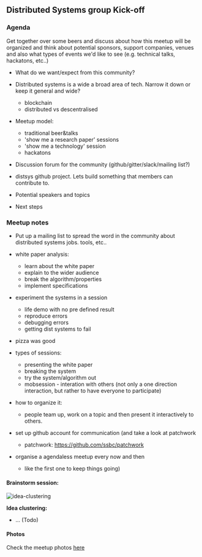 ## Distributed Systems group Kick-off 

### Agenda

Get together over some beers and discuss about how this meetup will be 
organized and think about potential sponsors, support companies, venues and also
what types of events we'd like to see (e.g. technical talks, hackatons, etc..)


- What do we want/expect from this community?
    
- Distributed systems is a wide a broad area of tech. Narrow it down or keep it general and wide?
  
    - blockchain
    - distributed vs descentralised

- Meetup model:

  - traditional beer&talks
  - 'show me a research paper' sessions
  - 'show me a technology' session
  - hackatons
 
- Discussion forum for the community (github/gitter/slack/mailing list?)

- distsys github project. Lets build something that members can contribute to.

- Potential speakers and topics

- Next steps

### Meetup notes


- Put up a mailing list to spread the word in the community about distributed 
systems jobs. tools, etc..

- white paper analysis:
   - learn about the white paper
   - explain to the wider audience
   - break the algorithm/properties
   - implement specifications
   

- experiment the systems in a session
   - life demo with no pre defined result
   - reproduce errors
   - debugging errors
   - getting dist systems to fail
  
- pizza was good

- types of sessions:
  - presenting the white paper
  - breaking the system
  - try the system/algorithm out
  - mobsession - interation with others (not only a one direction interaction, 
but rather to have everyone to participate)

 - how to organize it:
   - people team up, work on a topic and then present it interactively to others.
   
 - set up github account for communication (and take a look at patchwork 
   - patchwork: https://github.com/ssbc/patchwork
   
 
 - organise a agendaless meetup every now and then
   - like the first one to keep things going)


#### Brainstorm session:

![idea-clustering](https://raw.githubusercontent.com/distributed-systems-group/events-log/master/photos/kickoff_02032017/photo5823339363017272085.jpg)

**Idea clustering:**

- ... (Todo)

#### Photos

Check the meetup photos [here](../photos/kickoff_02032017/)
